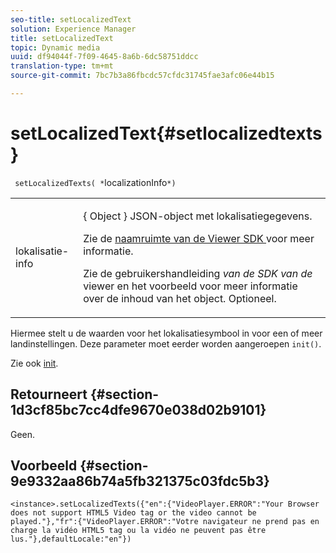 ```yaml
---
seo-title: setLocalizedText
solution: Experience Manager
title: setLocalizedText
topic: Dynamic media
uuid: df94044f-7f09-4645-8a6b-6dc58751ddcc
translation-type: tm+mt
source-git-commit: 7bc7b3a86fbcdc57cfdc31745fae3afc06e44b15

---
```



# setLocalizedText{#setlocalizedtexts}

` setLocalizedTexts( *`localizationInfo`*)`

<table id="table_896DFF34A68A403DB93A6D597461A573"> 
 <tbody> 
  <tr> 
   <td colname="col1"> <p> <span class="codeph"> <span class="varname"> lokalisatie-info </span></span> </p> </td> 
   <td colname="col2"> <p> { <span class="codeph"> Object </span>} JSON-object met lokalisatiegegevens. </p> <p>Zie de <a href="../../../c-html5-s7-aem-asset-viewers/c-html5-video-reference/r-html5-video-viewer-20-namespace.md#concept-679bfabb3e3e4c12a285c4e9c4144153" format="dita" scope="local"> naamruimte van de Viewer SDK </a> voor meer informatie. </p> <p>Zie de gebruikershandleiding <i>van de SDK van de</i> viewer en het voorbeeld voor meer informatie over de inhoud van het object. Optioneel. </p> </td> 
  </tr> 
 </tbody> 
</table>

Hiermee stelt u de waarden voor het lokalisatiesymbool in voor een of meer landinstellingen. Deze parameter moet eerder worden aangeroepen `init()`.

Zie ook [init](../../../c-html5-s7-aem-asset-viewers/c-html5-video-reference/c-html5-video-viewer-20-javascriptapiref/r-html5-video-viewer-20-javascriptapiref-init.md#reference-3b570ba8b35045d6b30fb178c21a66c6).

## Retourneert {#section-1d3cf85bc7cc4dfe9670e038d02b9101}

Geen.

## Voorbeeld {#section-9e9332aa86b74a5fb321375c03fdc5b3}

```
<instance>.setLocalizedTexts({"en":{"VideoPlayer.ERROR":"Your Browser does not support HTML5 Video tag or the video cannot be played."},"fr":{"VideoPlayer.ERROR":"Votre navigateur ne prend pas en charge la vidéo HTML5 tag ou la vidéo ne peuvent pas être lus."},defaultLocale:"en"})
```

